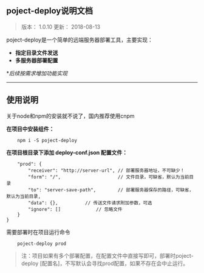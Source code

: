 ## poject-deploy说明文档 ##

> 版本： 1.0.10
> 更新： 2018-08-13

poject-deploy是一个简单的远端服务器部署工具，主要实现：

- **指定目录文件发送**
- **多服务器部署配置**

**后续按需求增加功能实现*

-------------------

## 使用说明

关于node和npm的安装就不说了，国内推荐使用cnpm

**在项目中安装组件：**
```
    npm i -S poject-deploy
```
    
**在项目根目录下添加 deploy-conf.json 配置文件：**

```{
    "prod": {
        "receiver": "http://server-url", // 部署服务器地址，不可缺少！
        "form": "/",                     // 文件目录，可缺省，默认为当前目录
        "to": "server-save-path",        // 部署服务器保存的路径，可缺省，默认为当前目录,
        "data": {},			 // 传送文件请求附加参数，可选
        "ignore": []			 // 忽略文件
    }
}
```
需要部署时在项目运行命令
```
	poject-deploy prod
```

> 注：项目如果有多个部署配置，在配置文件中直接写即可，部署时poject-deploy [配置名]，不写默认会寻找prod配置，如果不存在会中止运行。